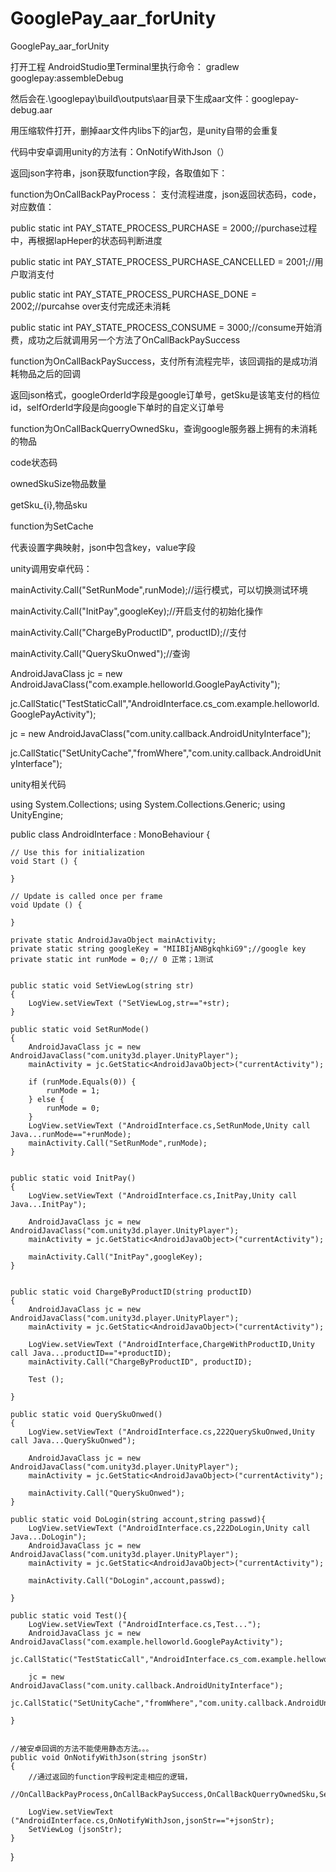 # GooglePay_aar_forUnity
GooglePay_aar_forUnity

打开工程 AndroidStudio里Terminal里执行命令： gradlew googlepay:assembleDebug


然后会在.\googlepay\build\outputs\aar目录下生成aar文件：googlepay-debug.aar


用压缩软件打开，删掉aar文件内libs下的jar包，是unity自带的会重复



代码中安卓调用unity的方法有：OnNotifyWithJson（）

返回json字符串，json获取function字段，各取值如下：

function为OnCallBackPayProcess：
支付流程进度，json返回状态码，code，对应数值：


public static int PAY_STATE_PROCESS_PURCHASE = 2000;//purchase过程中，再根据IapHeper的状态码判断进度


public static int PAY_STATE_PROCESS_PURCHASE_CANCELLED = 2001;//用户取消支付


public static int PAY_STATE_PROCESS_PURCHASE_DONE = 2002;//purcahse over支付完成还未消耗


public static int PAY_STATE_PROCESS_CONSUME = 3000;//consume开始消费，成功之后就调用另一个方法了OnCallBackPaySuccess



function为OnCallBackPaySuccess，支付所有流程完毕，该回调指的是成功消耗物品之后的回调


返回json格式，googleOrderId字段是google订单号，getSku是该笔支付的档位id，selfOrderId字段是向google下单时的自定义订单号



function为OnCallBackQuerryOwnedSku，查询google服务器上拥有的未消耗的物品

code状态码

ownedSkuSize物品数量

getSku_{i},物品sku


function为SetCache

代表设置字典映射，json中包含key，value字段



unity调用安卓代码：

mainActivity.Call("SetRunMode",runMode);//运行模式，可以切换测试环境

mainActivity.Call("InitPay",googleKey);//开启支付的初始化操作

mainActivity.Call("ChargeByProductID", productID);//支付

mainActivity.Call("QuerySkuOnwed");//查询



AndroidJavaClass jc = new AndroidJavaClass("com.example.helloworld.GooglePayActivity");

jc.CallStatic("TestStaticCall","AndroidInterface.cs_com.example.helloworld.GooglePayActivity");

jc = new AndroidJavaClass("com.unity.callback.AndroidUnityInterface");

jc.CallStatic("SetUnityCache","fromWhere","com.unity.callback.AndroidUnityInterface");



unity相关代码


using System.Collections;
using System.Collections.Generic;
using UnityEngine;

public class AndroidInterface : MonoBehaviour {

	// Use this for initialization
	void Start () {
		
	}
	
	// Update is called once per frame
	void Update () {
		
	}

	private static AndroidJavaObject mainActivity;
	private static string googleKey = "MIIBIjANBgkqhkiG9";//google key
	private static int runMode = 0;// 0 正常；1测试


	public static void SetViewLog(string str)
	{
		LogView.setViewText ("SetViewLog,str=="+str);
	}

	public static void SetRunMode()
	{
		AndroidJavaClass jc = new AndroidJavaClass("com.unity3d.player.UnityPlayer");
		mainActivity = jc.GetStatic<AndroidJavaObject>("currentActivity");

		if (runMode.Equals(0)) {
			runMode = 1;
		} else {
			runMode = 0;
		}
		LogView.setViewText ("AndroidInterface.cs,SetRunMode,Unity call Java...runMode=="+runMode);
		mainActivity.Call("SetRunMode",runMode);
	}


	public static void InitPay()
	{
		LogView.setViewText ("AndroidInterface.cs,InitPay,Unity call Java...InitPay");

		AndroidJavaClass jc = new AndroidJavaClass("com.unity3d.player.UnityPlayer");
		mainActivity = jc.GetStatic<AndroidJavaObject>("currentActivity");

		mainActivity.Call("InitPay",googleKey);
	}


	public static void ChargeByProductID(string productID)
	{
		AndroidJavaClass jc = new AndroidJavaClass("com.unity3d.player.UnityPlayer");
		mainActivity = jc.GetStatic<AndroidJavaObject>("currentActivity");

		LogView.setViewText ("AndroidInterface,ChargeWithProductID,Unity call Java...productID=="+productID);
		mainActivity.Call("ChargeByProductID", productID);

		Test ();

	}

	public static void QuerySkuOnwed()
	{
		LogView.setViewText ("AndroidInterface.cs,222QuerySkuOnwed,Unity call Java...QuerySkuOnwed");

		AndroidJavaClass jc = new AndroidJavaClass("com.unity3d.player.UnityPlayer");
		mainActivity = jc.GetStatic<AndroidJavaObject>("currentActivity");

		mainActivity.Call("QuerySkuOnwed");
	}

	public static void DoLogin(string account,string passwd){
		LogView.setViewText ("AndroidInterface.cs,222DoLogin,Unity call Java...DoLogin");
		AndroidJavaClass jc = new AndroidJavaClass("com.unity3d.player.UnityPlayer");
		mainActivity = jc.GetStatic<AndroidJavaObject>("currentActivity");

		mainActivity.Call("DoLogin",account,passwd);
	
	}

	public static void Test(){
		LogView.setViewText ("AndroidInterface.cs,Test...");
		AndroidJavaClass jc = new AndroidJavaClass("com.example.helloworld.GooglePayActivity");
		jc.CallStatic("TestStaticCall","AndroidInterface.cs_com.example.helloworld.GooglePayActivity");

		jc = new AndroidJavaClass("com.unity.callback.AndroidUnityInterface");
		jc.CallStatic("SetUnityCache","fromWhere","com.unity.callback.AndroidUnityInterface");

	}


	//被安卓回调的方法不能使用静态方法。。。
	public void OnNotifyWithJson(string jsonStr)
	{
		//通过返回的function字段判定走相应的逻辑，
		//OnCallBackPayProcess,OnCallBackPaySuccess,OnCallBackQuerryOwnedSku,SetCache

		LogView.setViewText ("AndroidInterface.cs,OnNotifyWithJson,jsonStr=="+jsonStr);
		SetViewLog (jsonStr);
	}

}


